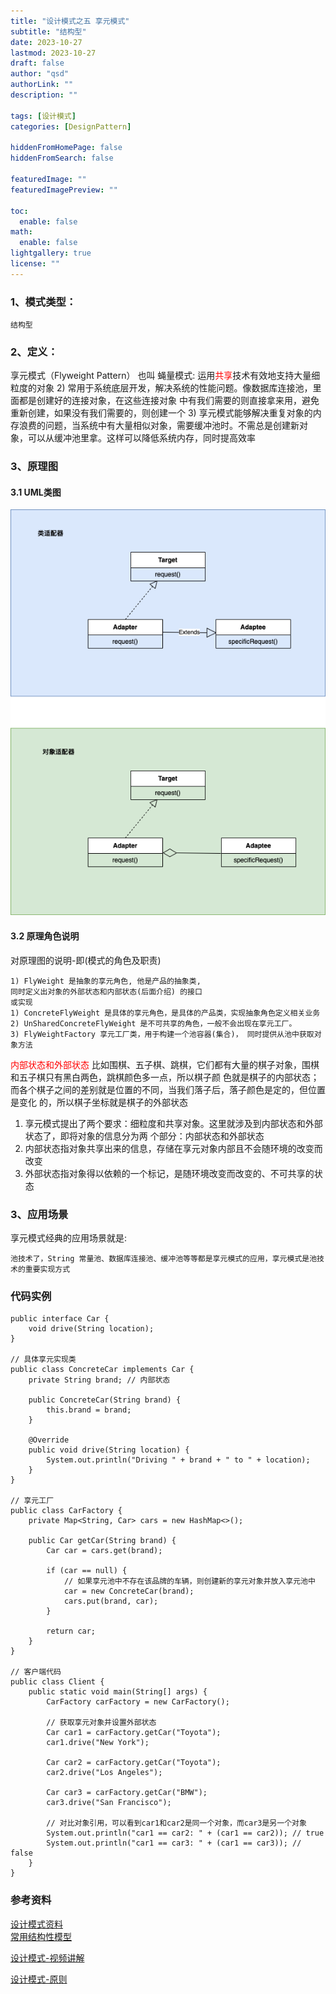 ```yaml
---
title: "设计模式之五 享元模式"
subtitle: "结构型"
date: 2023-10-27 
lastmod: 2023-10-27
draft: false
author: "qsd"
authorLink: ""
description: ""

tags: [设计模式]
categories: [DesignPattern]

hiddenFromHomePage: false
hiddenFromSearch: false

featuredImage: ""
featuredImagePreview: ""

toc:
  enable: false
math:
  enable: false
lightgallery: true
license: ""
---
```


### 1、模式类型：
    结构型
### 2、定义：
 享元模式（Flyweight Pattern） 也叫 蝇量模式: 运用<font color=red>共享</font>技术有效地支持大量细粒度的对象
2) 常用于系统底层开发，解决系统的性能问题。像数据库连接池，里面都是创建好的连接对象，在这些连接对象
中有我们需要的则直接拿来用，避免重新创建，如果没有我们需要的，则创建一个
3) 享元模式能够解决重复对象的内存浪费的问题，当系统中有大量相似对象，需要缓冲池时。不需总是创建新对
象，可以从缓冲池里拿。这样可以降低系统内存，同时提高效率

### 3、原理图
#### 3.1 UML类图
<img src="img/disign-dp-适配器模式.drawio.png">

#### 3.2 原理角色说明
对原理图的说明-即(模式的角色及职责)
```
1) FlyWeight 是抽象的享元角色, 他是产品的抽象类, 
同时定义出对象的外部状态和内部状态(后面介绍) 的接口
或实现
1) ConcreteFlyWeight 是具体的享元角色，是具体的产品类，实现抽象角色定义相关业务
2) UnSharedConcreteFlyWeight 是不可共享的角色，一般不会出现在享元工厂。
3) FlyWeightFactory 享元工厂类，用于构建一个池容器(集合)， 同时提供从池中获取对象方法
```

<FONT Color=RED>内部状态和外部状态</FONT>
比如围棋、五子棋、跳棋，它们都有大量的棋子对象，围棋和五子棋只有黑白两色，跳棋颜色多一点，所以棋子颜
色就是棋子的内部状态；而各个棋子之间的差别就是位置的不同，当我们落子后，落子颜色是定的，但位置是变化
的，所以棋子坐标就是棋子的外部状态
1) 享元模式提出了两个要求：细粒度和共享对象。这里就涉及到内部状态和外部状态了，即将对象的信息分为两
个部分：内部状态和外部状态
2) 内部状态指对象共享出来的信息，存储在享元对象内部且不会随环境的改变而改变
3) 外部状态指对象得以依赖的一个标记，是随环境改变而改变的、不可共享的状态


### 3、应用场景

享元模式经典的应用场景就是:
```
池技术了，String 常量池、数据库连接池、缓冲池等等都是享元模式的应用，享元模式是池技术的重要实现方式
```

### 代码实例

```
public interface Car {
    void drive(String location);
}

// 具体享元实现类
public class ConcreteCar implements Car {
    private String brand; // 内部状态

    public ConcreteCar(String brand) {
        this.brand = brand;
    }

    @Override
    public void drive(String location) {
        System.out.println("Driving " + brand + " to " + location);
    }
}

// 享元工厂
public class CarFactory {
    private Map<String, Car> cars = new HashMap<>();

    public Car getCar(String brand) {
        Car car = cars.get(brand);

        if (car == null) {
            // 如果享元池中不存在该品牌的车辆，则创建新的享元对象并放入享元池中
            car = new ConcreteCar(brand);
            cars.put(brand, car);
        }

        return car;
    }
}

// 客户端代码
public class Client {
    public static void main(String[] args) {
        CarFactory carFactory = new CarFactory();

        // 获取享元对象并设置外部状态
        Car car1 = carFactory.getCar("Toyota");
        car1.drive("New York");

        Car car2 = carFactory.getCar("Toyota");
        car2.drive("Los Angeles");

        Car car3 = carFactory.getCar("BMW");
        car3.drive("San Francisco");

        // 对比对象引用，可以看到car1和car2是同一个对象，而car3是另一个对象
        System.out.println("car1 == car2: " + (car1 == car2)); // true
        System.out.println("car1 == car3: " + (car1 == car3)); // false
    }
}

```




   




### 参考资料
 [设计模式资料](http://www.jasongj.com/design_pattern/simple_factory/)</BR>
 [常用结构性模型](https://www.jianshu.com/p/b2c08a670299)

 [设计模式-视频讲解](https://www.bilibili.com/video/BV1G4411c7N4?p=6&vd_source=7c47b6d72612787b009ac686785b509a)

 [设计模式-原则](https://github-yuteng.github.io/2019/08/01/%E8%AE%BE%E8%AE%A1%E6%A8%A1%E5%BC%8F%E4%B8%83%E5%A4%A7%E5%8E%9F%E5%88%99/)
 <!--more-->